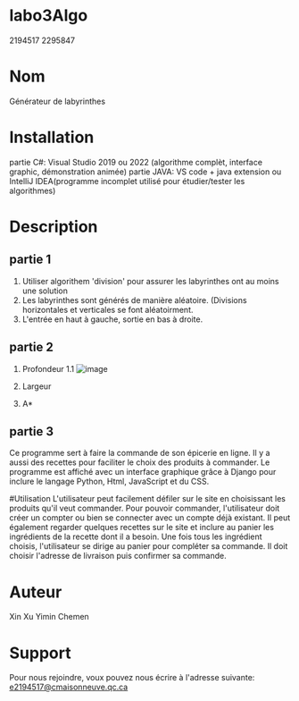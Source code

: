 # labo3Algo
2194517 2295847
# Nom
Générateur de labyrinthes
# Installation
partie C#: Visual Studio 2019 ou 2022 (algorithme complèt, interface graphic, démonstration animée)
partie JAVA: VS code + java extension ou IntelliJ IDEA(programme incomplet utilisé pour étudier/tester les algorithmes)
# Description
## partie 1
1. Utiliser algorithem 'division' pour assurer les labyrinthes ont au moins une solution
2. Les labyrinthes sont générés de manière aléatoire. (Divisions horizontales et verticales se font aléatoirment.
3. L'entrée en haut à gauche, sortie en bas à droite.
## partie 2
1. Profondeur
1.1 ![image](https://user-images.githubusercontent.com/111302670/216750078-a53bd11d-9b8d-48d1-a1a8-fb6ff3536acb.png)

3. Largeur
4. A*
## partie 3

Ce programme sert à faire la commande de son épicerie en ligne. Il y a aussi des recettes pour faciliter le choix des produits à commander. Le programme est affiché avec un interface graphique grâce à Django pour inclure le langage Python, Html, JavaScript et du CSS.

#Utilisation
L'utilisateur peut facilement défiler sur le site en choisissant les produits qu'il veut commander. Pour pouvoir commander, l'utilisateur doit créer un compter ou bien se connecter avec un compte déjà existant. Il peut également regarder quelques recettes sur le site et inclure au panier les ingrédients de la recette dont il a besoin. Une fois tous les ingrédient choisis, l'utilisateur se dirige au panier pour compléter sa commande. Il doit choisir l'adresse de livraison puis confirmer sa commande.



# Auteur
Xin Xu
Yimin Chemen

# Support
Pour nous rejoindre, voux pouvez nous écrire à l'adresse suivante: e2194517@cmaisonneuve.qc.ca
